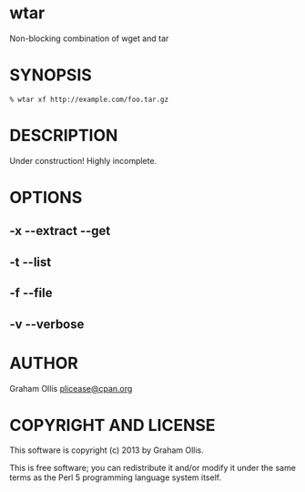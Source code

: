# wtar

Non-blocking combination of wget and tar

# SYNOPSIS

    % wtar xf http://example.com/foo.tar.gz

# DESCRIPTION

Under construction!  Highly incomplete.

# OPTIONS

## \-x --extract --get

## \-t --list

## \-f --file

## \-v --verbose

# AUTHOR

Graham Ollis <plicease@cpan.org>

# COPYRIGHT AND LICENSE

This software is copyright (c) 2013 by Graham Ollis.

This is free software; you can redistribute it and/or modify it under
the same terms as the Perl 5 programming language system itself.
